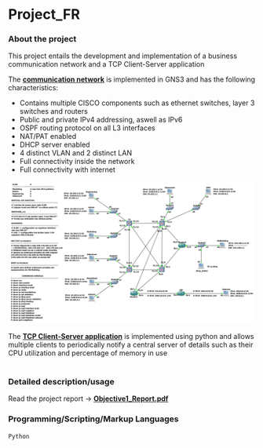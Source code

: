 # Project_FR

### About the project
This project entails the development and implementation of a business communication network and a TCP Client-Server application <br>

The [**communication network**](network_GNS3) is implemented in GNS3 and has the following characteristics:
  - Contains multiple CISCO components such as ethernet switches, layer 3 switches and routers 
  - Public and private IPv4 addressing, aswell as IPv6 
  - OSPF routing protocol on all L3 interfaces
  - NAT/PAT enabled 
  - DHCP server enabled
  - 4 distinct VLAN and 2 distinct LAN 
  - Full connectivity inside the network
  - Full connectivity with internet

   ![network image](communication_network.png "Imagem ilustrativa do projeto no GNS3")

   The [**TCP Client-Server application**](client_server_code) is implemented using python and allows multiple clients to periodically notify a central server of details such as their CPU utilization and percentage of memory in use
    <br/><br/>

    
### Detailed description/usage
Read the project report -> [**Objective1_Report.pdf**](Objective1_Report.pdf)

### Programming/Scripting/Markup Languages
`Python`
